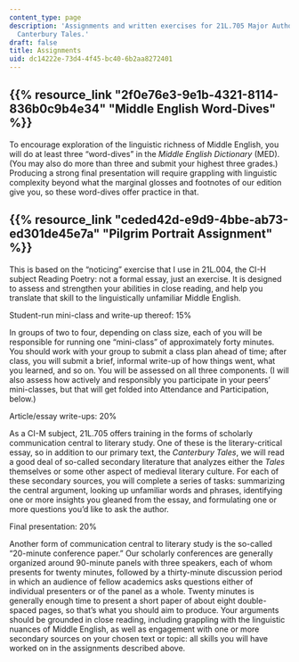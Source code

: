 ```yaml
---
content_type: page
description: 'Assignments and written exercises for 21L.705 Major Authors: Chaucer''s
  Canterbury Tales.'
draft: false
title: Assignments
uid: dc14222e-73d4-4f45-bc40-6b2aa8272401
---
```

## {{% resource_link "2f0e76e3-9e1b-4321-8114-836b0c9b4e34" "Middle English Word-Dives" %}}

To encourage exploration of the linguistic richness of Middle English, you will do at least three “word-dives” in the *Middle English Dictionary* (MED). (You may also do more than three and submit your highest three grades.) Producing a strong final presentation will require grappling with linguistic complexity beyond what the marginal glosses and footnotes of our edition give you, so these word-dives offer practice in that.

## {{% resource_link "ceded42d-e9d9-4bbe-ab73-ed301de45e7a" "Pilgrim Portrait Assignment" %}}

This is based on the “noticing” exercise that I use in 21L.004, the CI-H subject Reading Poetry: not a formal essay, just an exercise. It is designed to assess and strengthen your abilities in close reading, and help you translate that skill to the linguistically unfamiliar Middle English.

Student-run mini-class and write-up thereof: 15%

In groups of two to four, depending on class size, each of you will be responsible for running one “mini-class” of approximately forty minutes. You should work with your group to submit a class plan ahead of time; after class, you will submit a brief, informal write-up of how things went, what you learned, and so on. You will be assessed on all three components. (I will also assess how actively and responsibly you participate in your peers’ mini-classes, but that will get folded into Attendance and Participation, below.)

Article/essay write-ups: 20%

As a CI-M subject, 21L.705 offers training in the forms of scholarly communication central to literary study. One of these is the literary-critical essay, so in addition to our primary text, the *Canterbury Tales*, we will read a good deal of so-called secondary literature that analyzes either the *Tales* themselves or some other aspect of medieval literary culture. For each of these secondary sources, you will complete a series of tasks: summarizing the central argument, looking up unfamiliar words and phrases, identifying one or more insights you gleaned from the essay, and formulating one or more questions you’d like to ask the author.

Final presentation: 20%

Another form of communication central to literary study is the so-called “20-minute conference paper.” Our scholarly conferences are generally organized around 90-minute panels with three speakers, each of whom presents for twenty minutes, followed by a thirty-minute discussion period in which an audience of fellow academics asks questions either of individual presenters or of the panel as a whole. Twenty minutes is generally enough time to present a short paper of about eight double-spaced pages, so that’s what you should aim to produce. Your arguments should be grounded in close reading, including grappling with the linguistic nuances of Middle English, as well as engagement with one or more secondary sources on your chosen text or topic: all skills you will have worked on in the assignments described above.